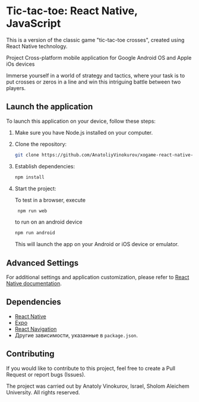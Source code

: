 # Tic-tac-toe: React Native, JavaScript

This is a version of the classic game "tic-tac-toe crosses", created using React Native technology. 

Project Cross-platform mobile application for Google Android OS and Apple iOs devices

Immerse yourself in a world of strategy and tactics, where your task is to put crosses or zeros in a line and win this intriguing battle between two players.

## Launch the application

To launch this application on your device, follow these steps:

1. Make sure you have Node.js installed on your computer.

2. Clone the repository:

   ```bash
   git clone https://github.com/AnatoliyVinokurov/xogame-react-native-android-expo.git
   ```

3. Establish dependencies:

   ```bash
   npm install
   ```

4. Start the project:

   To test in a browser, execute
   ```bash
    npm run web
   ```
   to run on an android device
    ```bash
    npm run android
   ```

   This will launch the app on your Android or iOS device or emulator.

## Advanced Settings

For additional settings and application customization, please refer to [React Native documentation](https://reactnative.dev/).

## Dependencies

- [React Native](https://reactnative.dev/)
- [Expo](https://expo.dev/)
- [React Navigation](https://reactnavigation.org/)
- Другие зависимости, указанные в `package.json`.

## Contributing

If you would like to contribute to this project, feel free to create a Pull Request or report bugs (Issues).

The project was carried out by Anatoly Vinokurov, Israel, Sholom Aleichem University. 
All rights reserved.